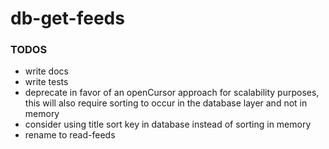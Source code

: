 # db-get-feeds

### TODOS
* write docs
* write tests
* deprecate in favor of an openCursor approach for scalability purposes, this
will also require sorting to occur in the database layer and not in memory
* consider using title sort key in database instead of sorting in memory
* rename to read-feeds
